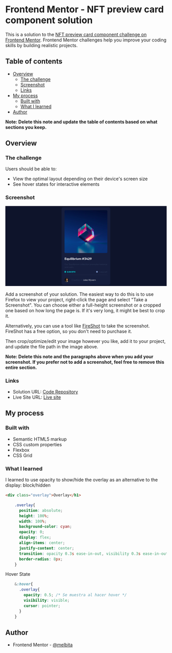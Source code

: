 # Frontend Mentor - NFT preview card component solution

This is a solution to the [NFT preview card component challenge on Frontend Mentor](https://www.frontendmentor.io/challenges/nft-preview-card-component-SbdUL_w0U). Frontend Mentor challenges help you improve your coding skills by building realistic projects. 

## Table of contents

- [Overview](#overview)
  - [The challenge](#the-challenge)
  - [Screenshot](#screenshot)
  - [Links](#links)
- [My process](#my-process)
  - [Built with](#built-with)
  - [What I learned](#what-i-learned)
- [Author](#author)

**Note: Delete this note and update the table of contents based on what sections you keep.**

## Overview

### The challenge

Users should be able to:

- View the optimal layout depending on their device's screen size
- See hover states for interactive elements

### Screenshot

![](./screenshot.png)

Add a screenshot of your solution. The easiest way to do this is to use Firefox to view your project, right-click the page and select "Take a Screenshot". You can choose either a full-height screenshot or a cropped one based on how long the page is. If it's very long, it might be best to crop it.

Alternatively, you can use a tool like [FireShot](https://getfireshot.com/) to take the screenshot. FireShot has a free option, so you don't need to purchase it. 

Then crop/optimize/edit your image however you like, add it to your project, and update the file path in the image above.

**Note: Delete this note and the paragraphs above when you add your screenshot. If you prefer not to add a screenshot, feel free to remove this entire section.**

### Links

- Solution URL: [Code Repository](https://github.com/Melbita/nft-card)
- Live Site URL: [Live site](https://melbita.github.io/nft-card/)

## My process

### Built with

- Semantic HTML5 markup
- CSS custom properties
- Flexbox
- CSS Grid

### What I learned

I learned to use opacity to show/hide the overlay as an alternative to the display: block/hidden

```html
<div class="overlay">Overlay</h1>
```
```css
    .overlay{
      position: absolute;
      height: 100%;
      width: 100%;
      background-color: cyan;
      opacity: 0;
      display: flex;
      align-items: center;
      justify-content: center;
      transition: opacity 0.3s ease-in-out, visibility 0.3s ease-in-out;
      border-radius: 8px;
    }
```
Hover State

```css
    &:hover{
      .overlay{
        opacity: 0.5; /* Se muestra al hacer hover */
        visibility: visible;
        cursor: pointer;
      }
    }
```

## Author

- Frontend Mentor - [@melbita](https://www.frontendmentor.io/profile/melbita)

  
